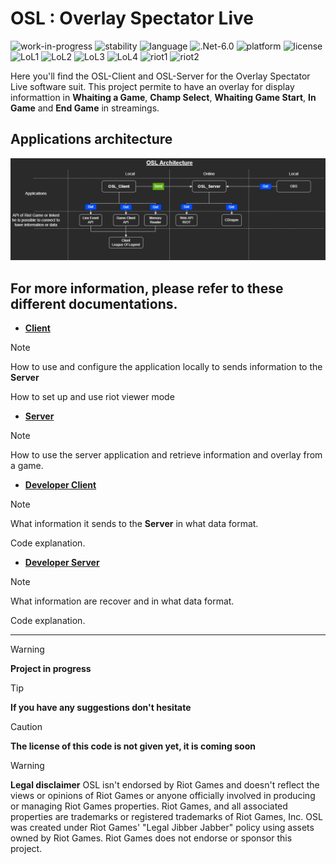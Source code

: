 # OSL : **Overlay Spectator Live**
![work-in-progress](https://img.shields.io/badge/respos%20status-WIP-yellow)
![stability](https://img.shields.io/badge/stability-experimental-orange)
![language](https://img.shields.io/badge/language-c%23-brightgreen)
![.Net-6.0](https://img.shields.io/badge/.NET-6.0-brightgreen)
![platform](https://img.shields.io/badge/platform-windows-brightgreen)
![license](https://img.shields.io/badge/license-comming%20soon-critical)
![LoL1](https://img.shields.io/badge/Game%20Client%20API-League%20of%20Legends-blue)
![LoL2](https://img.shields.io/badge/Game%20Client%20Replay%20API-League%20of%20Legends-blue)
![LoL3](https://img.shields.io/badge/Live%20Events%20API-League%20of%20Legends-blue)
![LoL4](https://img.shields.io/badge/Memory%20Reader-League%20of%20Legends-blue)
![riot1](https://img.shields.io/badge/Web%20API%20Riot-RIOT-blue)
![riot2](https://img.shields.io/badge/CDragon%20API-CDragon-blue)

Here you'll find the OSL-Client and OSL-Server for the Overlay Spectator Live software suit.
This project permite to have an overlay for display informattion in **Whaiting a Game**, **Champ Select**, **Whaiting Game Start**, **In Game** and **End Game** in streamings.

## Applications architecture 
![](picture/OSL-architecture2.drawio.png)

## For more information, please refer to these different documentations.
- [**Client**](clientdoc/intro.md)
> [!NOTE] 
> How to use and configure the application locally to sends information to the **Server**
>
> How to set up and use riot viewer mode

- [**Server**](serverdoc/intro.md)
> [!NOTE]
> How to use the server application and retrieve information and overlay from a game.

- [**Developer Client**](apiclient/index.md)
> [!NOTE]
> What information it sends to the **Server** in what data format.
>
> Code explanation.

- [**Developer Server**](apiserver/index.md)
> [!NOTE]
> What information are recover and in what data format.
>
> Code explanation.

---

> [!WARNING] 
> **Project in progress** 

> [!TIP]
> **If you have any suggestions don't hesitate**

> [!CAUTION]
> **The license of this code is not given yet, it is coming soon**

> [!WARNING]
> **Legal disclaimer**
> OSL isn't endorsed by Riot Games and doesn't reflect the views or opinions of Riot Games or anyone officially involved in producing or managing Riot Games properties. Riot Games, and all associated properties are trademarks or registered trademarks of Riot Games, Inc.
> OSL was created under Riot Games' "Legal Jibber Jabber" policy using assets owned by Riot Games.  Riot Games does not endorse or sponsor this project.